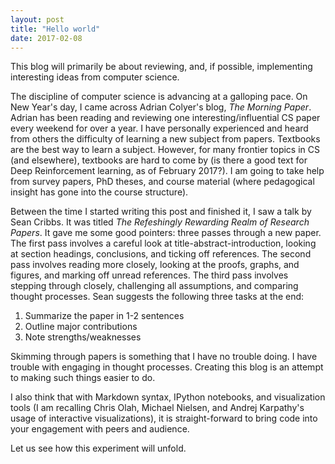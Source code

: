 ```yaml
---
layout: post
title: "Hello world"
date: 2017-02-08
---
```

This blog will primarily be about reviewing, and, if possible, implementing interesting ideas from computer science.

The discipline of computer science is advancing at a galloping pace. On New Year's day, I came across 
Adrian Colyer's blog, *The Morning Paper*. Adrian has been reading and reviewing one interesting/influential CS paper every 
weekend for over a year. I have personally experienced and heard from others the difficulty of learning a 
new subject from papers. Textbooks are the best way to learn a subject. However, for many frontier 
topics in CS (and elsewhere), textbooks are hard to come by (is there a good text for Deep Reinforcement 
learning, as of February 2017?). I am going to take help from survey papers, PhD theses, and course material
 (where pedagogical insight has gone into the course structure).

Between the time I started writing this post and finished it, I saw a talk by Sean Cribbs. It was titled 
*The Refeshingly Rewarding Realm of Research Papers*. It gave me some good pointers: three passes through a 
new paper. The first pass involves a careful look at title-abstract-introduction, looking at section headings, 
conclusions, and ticking off references. The second pass involves reading more closely, looking at the proofs, 
graphs, and figures, and marking off unread references. The third pass involves stepping through closely, 
challenging all assumptions, and comparing thought processes. Sean suggests the following three tasks at the 
end:

1. Summarize the paper in 1-2 sentences
2. Outline major contributions
3. Note strengths/weaknesses

Skimming through papers is something that I have no trouble doing. I have trouble with engaging in thought processes. 
Creating this blog is an attempt to making such things easier to do.

I also think that with Markdown syntax, IPython notebooks, and visualization tools (I am recalling Chris Olah, Michael 
Nielsen, and Andrej Karpathy's usage of interactive visualizations), it is straight-forward to bring code into your 
engagement with peers and audience.

Let us see how this experiment will unfold.
